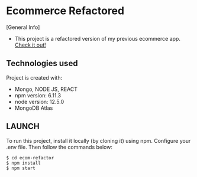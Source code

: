 # Ecommerce Refactored
[General Info]
* This project is a refactored version of my previous ecommerce app. [Check it out!](https://github.com/jgiler/ecom-phase-3-4)

## Technologies used
Project is created with:
* Mongo, NODE JS, REACT
* npm version: 6.11.3
* node version: 12.5.0
* MongoDB Atlas

## LAUNCH 
To run this project, install it locally (by cloning it) using npm. Configure your .env file. Then follow the commands below: 
```
$ cd ecom-refactor
$ npm install
$ npm start
```




